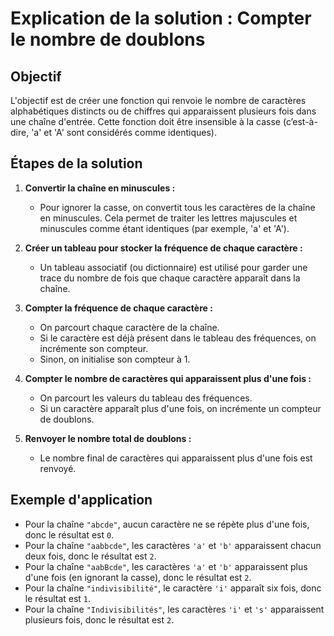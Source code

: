 
# Explication de la solution : Compter le nombre de doublons

## Objectif
L'objectif est de créer une fonction qui renvoie le nombre de caractères alphabétiques distincts ou de chiffres qui apparaissent plusieurs fois dans une chaîne d'entrée. Cette fonction doit être insensible à la casse (c’est-à-dire, 'a' et 'A' sont considérés comme identiques).

## Étapes de la solution

1. **Convertir la chaîne en minuscules :**
    - Pour ignorer la casse, on convertit tous les caractères de la chaîne en minuscules. Cela permet de traiter les lettres majuscules et minuscules comme étant identiques (par exemple, 'a' et 'A').

2. **Créer un tableau pour stocker la fréquence de chaque caractère :**
    - Un tableau associatif (ou dictionnaire) est utilisé pour garder une trace du nombre de fois que chaque caractère apparaît dans la chaîne.

3. **Compter la fréquence de chaque caractère :**
    - On parcourt chaque caractère de la chaîne.
    - Si le caractère est déjà présent dans le tableau des fréquences, on incrémente son compteur.
    - Sinon, on initialise son compteur à 1.

4. **Compter le nombre de caractères qui apparaissent plus d'une fois :**
    - On parcourt les valeurs du tableau des fréquences.
    - Si un caractère apparaît plus d'une fois, on incrémente un compteur de doublons.

5. **Renvoyer le nombre total de doublons :**
    - Le nombre final de caractères qui apparaissent plus d'une fois est renvoyé.

## Exemple d'application

- Pour la chaîne `"abcde"`, aucun caractère ne se répète plus d'une fois, donc le résultat est `0`.
- Pour la chaîne `"aabbcde"`, les caractères `'a'` et `'b'` apparaissent chacun deux fois, donc le résultat est `2`.
- Pour la chaîne `"aabBcde"`, les caractères `'a'` et `'b'` apparaissent plus d'une fois (en ignorant la casse), donc le résultat est `2`.
- Pour la chaîne `"indivisibilité"`, le caractère `'i'` apparaît six fois, donc le résultat est `1`.
- Pour la chaîne `"Indivisibilités"`, les caractères `'i'` et `'s'` apparaissent plusieurs fois, donc le résultat est `2`.


